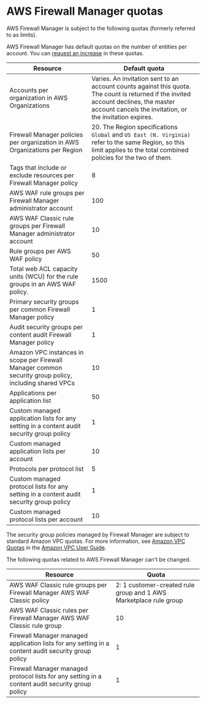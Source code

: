 # AWS Firewall Manager quotas<a name="fms-limits"></a>

AWS Firewall Manager is subject to the following quotas \(formerly referred to as limits\)\. 

AWS Firewall Manager has default quotas on the number of entities per account\. You can [request an increase](https://console.aws.amazon.com/support/home#/case/create?issueType=service-limit-increase&limitType=service-code-waf) in these quotas\.


| Resource | Default quota | 
| --- | --- | 
| Accounts per organization in AWS Organizations | Varies\. An invitation sent to an account counts against this quota\. The count is returned if the invited account declines, the master account cancels the invitation, or the invitation expires\. | 
| Firewall Manager policies per organization in AWS Organizations per Region | 20\. The Region specifications `Global` and `US East (N. Virginia)` refer to the same Region, so this limit applies to the total combined policies for the two of them\.  | 
|  Tags that include or exclude resources per Firewall Manager policy  | 8 | 
| AWS WAF rule groups per Firewall Manager administrator account | 100 | 
| AWS WAF Classic rule groups per Firewall Manager administrator account | 10 | 
| Rule groups per AWS WAF policy | 50 | 
| Total web ACL capacity units \(WCU\) for the rule groups in an AWS WAF policy\. | 1500 | 
| Primary security groups per common Firewall Manager policy | 1 | 
| Audit security groups per content audit Firewall Manager policy | 1 | 
| Amazon VPC instances in scope per Firewall Manager common security group policy, including shared VPCs | 10 | 
| Applications per application list | 50 | 
| Custom managed application lists for any setting in a content audit security group policy | 1 | 
| Custom managed application lists per account | 10 | 
| Protocols per protocol list | 5 | 
| Custom managed protocol lists for any setting in a content audit security group policy | 1 | 
| Custom managed protocol lists per account | 10 | 

The security group policies managed by Firewall Manager are subject to standard Amazon VPC quotas\. For more information, see [Amazon VPC Quotas](https://docs.aws.amazon.com/vpc/latest/userguide/amazon-vpc-limits.html) in the [Amazon VPC User Guide](https://docs.aws.amazon.com/vpc/latest/userguide/)\. 

The following quotas related to AWS Firewall Manager can't be changed\.


| Resource | Quota | 
| --- | --- | 
| AWS WAF Classic rule groups per Firewall Manager AWS WAF Classic policy | 2: 1 customer\-created rule group and 1 AWS Marketplace rule group | 
| AWS WAF Classic rules per Firewall Manager AWS WAF Classic rule group | 10 | 
| Firewall Manager managed application lists for any setting in a content audit security group policy | 1 | 
| Firewall Manager managed protocol lists for any setting in a content audit security group policy | 1 | 